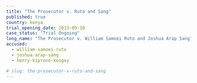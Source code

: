 ```yaml
---
title: "The Prosecutor v. Ruto and Sang"
published: true
country: kenya
trial_opening_date: 2013-09-10
case_status: "Trial Ongoing"
long_name: "The Prosecutor v. William Samoei Ruto and Joshua Arap Sang"
accused:
  - william-samoei-ruto
  - joshua-arap-sang
  - henry-kiprono-kosgey

# slug: the-prosecutor-v-ruto-and-sang
---
```


